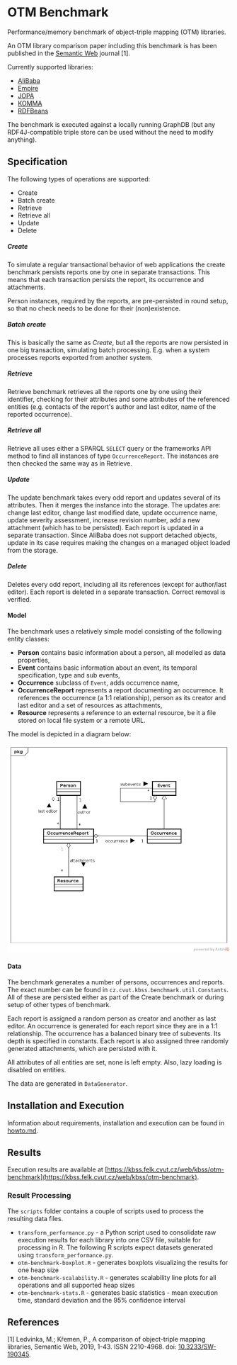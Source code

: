 # OTM Benchmark

Performance/memory benchmark of object-triple mapping (OTM) libraries.

An OTM library comparison paper including this benchmark is has been published in the [Semantic Web](http://www.semantic-web-journal.net/content/comparison-object-triple-mapping-libraries) journal [1].

Currently supported libraries:

* [AliBaba](https://bitbucket.org/openrdf/alibaba/)
* [Empire](https://github.com/mhgrove/Empire)
* [JOPA](https://github.com/kbss-cvut/jopa)
* [KOMMA](https://github.com/komma/komma)
* [RDFBeans](https://rdfbeans.github.io/)

The benchmark is executed against a locally running GraphDB (but any RDF4J-compatible triple store can be used without the need to modify anything).

## Specification

The following types of operations are supported:

* Create
* Batch create
* Retrieve
* Retrieve all
* Update
* Delete

##### Create

To simulate a regular transactional behavior of web applications the create benchmark persists reports one by one in separate transactions. 
This means that each transaction persists the report, its occurrence and attachments.

Person instances, required by the reports, are pre-persisted in round setup, so that no check needs to be done for their (non)existence.


##### Batch create

This is basically the same as _Create_, but all the reports are now persisted in one big transaction, simulating batch processing. E.g. when a
system processes reports exported from another system.


##### Retrieve

Retrieve benchmark retrieves all the reports one by one using their identifier, checking for their attributes and some attributes of the referenced entities (e.g. contacts
of the report's author and last editor, name of the reported occurrence).

##### Retrieve all

Retrieve all uses either a SPARQL `SELECT` query or the frameworks API method to find all instances of type `OccurrenceReport`. The instances
are then checked the same way as in Retrieve.

##### Update

The update benchmark takes every odd report and updates several of its attributes. Then it merges the instance into the storage.
The updates are: change last editor, change last modified date, update occurrence name, update severity assessment, increase revision number,
add a new attachment (which has to be persisted). Each report is updated in a separate transaction. Since AliBaba does not support
detached objects, update in its case requires making the changes on a managed object loaded from the storage.

##### Delete

Deletes every odd report, including all its references (except for author/last editor). Each report is deleted in a separate transaction.
Correct removal is verified.

#### Model

The benchmark uses a relatively simple model consisting of the following entity classes:
* **Person** contains basic information about a person, all modelled as data properties,
* **Event** contains basic information about an event, its temporal specification, type and sub events,
* **Occurrence** subclass of `Event`, adds occurrence name,
* **OccurrenceReport** represents a report documenting an occurrence. It references the occurrence (a 1:1 relationship), person as its creator and last editor and a set of resources as attachments,
* **Resource** represents a reference to an external resource, be it a file stored on local file system or a remote URL.

The model is depicted in a diagram below:

![Model diagram](model.png "Diagram of the object model used in the benchmark.")


#### Data

The benchmark generates a number of persons, occurrences and reports. The exact number can be found in `cz.cvut.kbss.benchmark.util.Constants`.
All of these are persisted either as part of the Create benchmark or during setup of other types of benchmark.

Each report is assigned a random person as creator and another as last editor. An occurrence is generated for each report since they 
are in a 1:1 relationship. The occurrence has a balanced binary tree of subevents. Its depth is specified in constants.
Each report is also assigned three randomly generated attachments, which are persisted with it.

All attributes of all entities are set, none is left empty. Also, lazy loading is disabled on entities.

The data are generated in `DataGenerator`.

## Installation and Execution

Information about requirements, installation and execution can be found in [howto.md](howto.md).

## Results

Execution results are available at [https://kbss.felk.cvut.cz/web/kbss/otm-benchmark](https://kbss.felk.cvut.cz/web/kbss/otm-benchmark).

### Result Processing

The `scripts` folder contains a couple of scripts used to process the resulting data files.

* `transform_performance.py` - a Python script used to consolidate raw execution results for each library into one CSV file, suitable for processing in R.
The following R scripts expect datasets generated using `transform_performance.py`.
* `otm-benchmark-boxplot.R` - generates boxplots visualizing the results for one heap size
* `otm-benchmark-scalability.R` - generates scalability line plots for all operations and all supported heap sizes
* `otm-benchmark-stats.R` - generates basic statistics - mean execution time, standard deviation and the 95% confidence interval

## References
[1] Ledvinka, M.; Křemen, P., A comparison of object-triple mapping libraries, Semantic Web, 2019, 1-43. ISSN 2210-4968. doi: [10.3233/SW-190345](http://dx.doi.org/10.3233/SW-190345).

